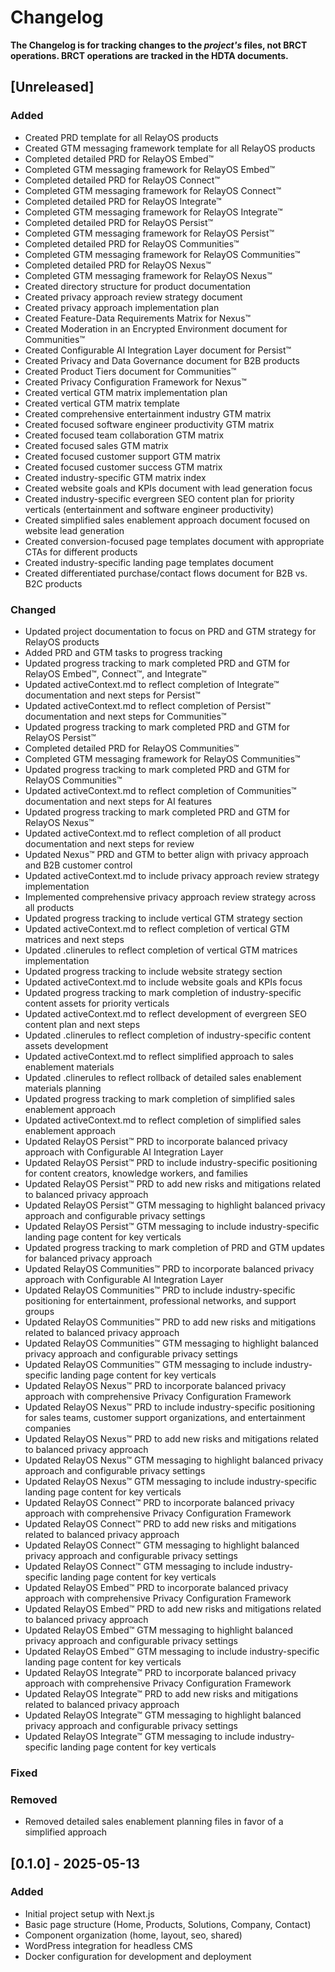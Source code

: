 # Changelog

**The Changelog is for tracking changes to the *project's* files, not BRCT operations. BRCT operations are tracked in the HDTA documents.**

## [Unreleased]

### Added
- Created PRD template for all RelayOS products
- Created GTM messaging framework template for all RelayOS products
- Completed detailed PRD for RelayOS Embed™
- Completed GTM messaging framework for RelayOS Embed™
- Completed detailed PRD for RelayOS Connect™
- Completed GTM messaging framework for RelayOS Connect™
- Completed detailed PRD for RelayOS Integrate™
- Completed GTM messaging framework for RelayOS Integrate™
- Completed detailed PRD for RelayOS Persist™
- Completed GTM messaging framework for RelayOS Persist™
- Completed detailed PRD for RelayOS Communities™
- Completed GTM messaging framework for RelayOS Communities™
- Completed detailed PRD for RelayOS Nexus™
- Completed GTM messaging framework for RelayOS Nexus™
- Created directory structure for product documentation
- Created privacy approach review strategy document
- Created privacy approach implementation plan
- Created Feature-Data Requirements Matrix for Nexus™
- Created Moderation in an Encrypted Environment document for Communities™
- Created Configurable AI Integration Layer document for Persist™
- Created Privacy and Data Governance document for B2B products
- Created Product Tiers document for Communities™
- Created Privacy Configuration Framework for Nexus™
- Created vertical GTM matrix implementation plan
- Created vertical GTM matrix template
- Created comprehensive entertainment industry GTM matrix
- Created focused software engineer productivity GTM matrix
- Created focused team collaboration GTM matrix
- Created focused sales GTM matrix
- Created focused customer support GTM matrix
- Created focused customer success GTM matrix
- Created industry-specific GTM matrix index
- Created website goals and KPIs document with lead generation focus
- Created industry-specific evergreen SEO content plan for priority verticals (entertainment and software engineer productivity)
- Created simplified sales enablement approach document focused on website lead generation
- Created conversion-focused page templates document with appropriate CTAs for different products
- Created industry-specific landing page templates document
- Created differentiated purchase/contact flows document for B2B vs. B2C products

### Changed
- Updated project documentation to focus on PRD and GTM strategy for RelayOS products
- Added PRD and GTM tasks to progress tracking
- Updated progress tracking to mark completed PRD and GTM for RelayOS Embed™, Connect™, and Integrate™
- Updated activeContext.md to reflect completion of Integrate™ documentation and next steps for Persist™
- Updated activeContext.md to reflect completion of Persist™ documentation and next steps for Communities™
- Updated progress tracking to mark completed PRD and GTM for RelayOS Persist™
- Completed detailed PRD for RelayOS Communities™
- Completed GTM messaging framework for RelayOS Communities™
- Updated progress tracking to mark completed PRD and GTM for RelayOS Communities™
- Updated activeContext.md to reflect completion of Communities™ documentation and next steps for AI features
- Updated progress tracking to mark completed PRD and GTM for RelayOS Nexus™
- Updated activeContext.md to reflect completion of all product documentation and next steps for review
- Updated Nexus™ PRD and GTM to better align with privacy approach and B2B customer control
- Updated activeContext.md to include privacy approach review strategy implementation
- Implemented comprehensive privacy approach review strategy across all products
- Updated progress tracking to include vertical GTM strategy section
- Updated activeContext.md to reflect completion of vertical GTM matrices and next steps
- Updated .clinerules to reflect completion of vertical GTM matrices implementation
- Updated progress tracking to include website strategy section
- Updated activeContext.md to include website goals and KPIs focus
- Updated progress tracking to mark completion of industry-specific content assets for priority verticals
- Updated activeContext.md to reflect development of evergreen SEO content plan and next steps
- Updated .clinerules to reflect completion of industry-specific content assets development
- Updated activeContext.md to reflect simplified approach to sales enablement materials
- Updated .clinerules to reflect rollback of detailed sales enablement materials planning
- Updated progress tracking to mark completion of simplified sales enablement approach
- Updated activeContext.md to reflect completion of simplified sales enablement approach
- Updated RelayOS Persist™ PRD to incorporate balanced privacy approach with Configurable AI Integration Layer
- Updated RelayOS Persist™ PRD to include industry-specific positioning for content creators, knowledge workers, and families
- Updated RelayOS Persist™ PRD to add new risks and mitigations related to balanced privacy approach
- Updated RelayOS Persist™ GTM messaging to highlight balanced privacy approach and configurable privacy settings
- Updated RelayOS Persist™ GTM messaging to include industry-specific landing page content for key verticals
- Updated progress tracking to mark completion of PRD and GTM updates for balanced privacy approach
- Updated RelayOS Communities™ PRD to incorporate balanced privacy approach with Configurable AI Integration Layer
- Updated RelayOS Communities™ PRD to include industry-specific positioning for entertainment, professional networks, and support groups
- Updated RelayOS Communities™ PRD to add new risks and mitigations related to balanced privacy approach
- Updated RelayOS Communities™ GTM messaging to highlight balanced privacy approach and configurable privacy settings
- Updated RelayOS Communities™ GTM messaging to include industry-specific landing page content for key verticals
- Updated RelayOS Nexus™ PRD to incorporate balanced privacy approach with comprehensive Privacy Configuration Framework
- Updated RelayOS Nexus™ PRD to include industry-specific positioning for sales teams, customer support organizations, and entertainment companies
- Updated RelayOS Nexus™ PRD to add new risks and mitigations related to balanced privacy approach
- Updated RelayOS Nexus™ GTM messaging to highlight balanced privacy approach and configurable privacy settings
- Updated RelayOS Nexus™ GTM messaging to include industry-specific landing page content for key verticals
- Updated RelayOS Connect™ PRD to incorporate balanced privacy approach with comprehensive Privacy Configuration Framework
- Updated RelayOS Connect™ PRD to add new risks and mitigations related to balanced privacy approach
- Updated RelayOS Connect™ GTM messaging to highlight balanced privacy approach and configurable privacy settings
- Updated RelayOS Connect™ GTM messaging to include industry-specific landing page content for key verticals
- Updated RelayOS Embed™ PRD to incorporate balanced privacy approach with comprehensive Privacy Configuration Framework
- Updated RelayOS Embed™ PRD to add new risks and mitigations related to balanced privacy approach
- Updated RelayOS Embed™ GTM messaging to highlight balanced privacy approach and configurable privacy settings
- Updated RelayOS Embed™ GTM messaging to include industry-specific landing page content for key verticals
- Updated RelayOS Integrate™ PRD to incorporate balanced privacy approach with comprehensive Privacy Configuration Framework
- Updated RelayOS Integrate™ PRD to add new risks and mitigations related to balanced privacy approach
- Updated RelayOS Integrate™ GTM messaging to highlight balanced privacy approach and configurable privacy settings
- Updated RelayOS Integrate™ GTM messaging to include industry-specific landing page content for key verticals

### Fixed

### Removed
- Removed detailed sales enablement planning files in favor of a simplified approach

## [0.1.0] - 2025-05-13
### Added
- Initial project setup with Next.js
- Basic page structure (Home, Products, Solutions, Company, Contact)
- Component organization (home, layout, seo, shared)
- WordPress integration for headless CMS
- Docker configuration for development and deployment
